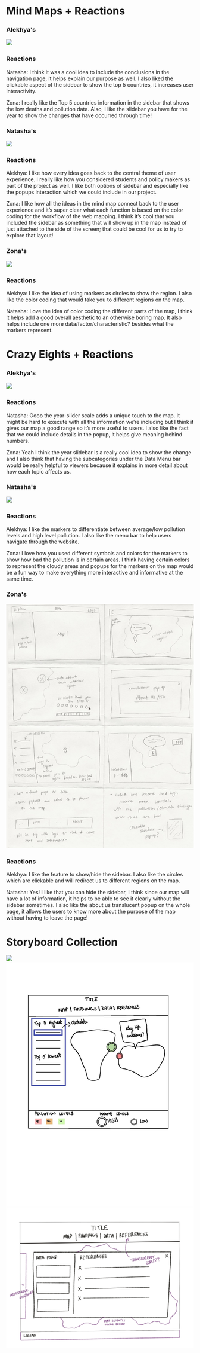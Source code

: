 
<h1> Mind Maps + Reactions </h1>

<h3> Alekhya's </h3>
<img src="https://raw.githubusercontent.com/natgrace/state-of-the-arts/main/Week4/images/alekhyamm.png">

<h3> Reactions </h3>

Natasha: I think it was a cool idea to include the conclusions in the navigation page, it helps explain our purpose as well. I also liked the clickable aspect of the sidebar to show the top 5 countries, it increases user interactivity.

Zona: I really like the Top 5 countries information in the sidebar that shows the low deaths and pollution data. Also, I like the slidebar you have for the year to show the changes that have occurred through time!


<h3> Natasha's </h3>
<img src="https://raw.githubusercontent.com/natgrace/state-of-the-arts/main/Week4/images/natashamm.jpg">

<h3> Reactions </h3>

Alekhya: I like how every idea goes back to the central theme of user experience. I really like how you considered students and policy makers as part of the project as well. I like both options of sidebar and especially like the popups interaction which we could include in our project.

Zona: I like how all the ideas in the mind map connect back to the user experience and it’s super clear what each function is based on the color coding for the workflow of the web mapping. I think it’s cool that you included the sidebar as something that will show up in the map instead of just attached to the side of the screen; that could be cool for us to try to explore that layout!

<h3> Zona's </h3>
<img src="https://raw.githubusercontent.com/natgrace/state-of-the-arts/main/Week4/images/zonamm.png">

<h3> Reactions </h3>

Alekhya: I like the idea of using markers as circles to show the region. I also like the color coding that would take you to different regions on the map. 

Natasha: Love the idea of color coding the different parts of the map, I think it helps add a good overall aesthetic to an otherwise boring map. It also helps include one more data/factor/characteristic? besides what the markers represent.


<h1> Crazy Eights + Reactions </h1>

<h3> Alekhya's </h3>
<img src="https://raw.githubusercontent.com/natgrace/state-of-the-arts/main/Week4/images/alekhyac8.png">

<h3> Reactions </h3>

Natasha: Oooo the year-slider scale adds a unique touch to the map. It might be hard to execute with all the information we’re including but I think it gives our map a good range so it’s more useful to users. I also like the fact that we could include details in the popup, it helps give meaning behind numbers.

Zona: Yeah I think the year slidebar is a really cool idea to show the change and I also think that having the subcategories under the Data Menu bar would be really helpful to viewers because it explains in more detail about how each topic affects us.

<h3> Natasha's </h3>
<img src="https://raw.githubusercontent.com/natgrace/state-of-the-arts/main/Week4/images/natashac8.jpg">

<h3> Reactions </h3>

Alekhya: I like the markers to differentiate between average/low pollution levels and high level pollution. I also like the menu bar to help users navigate through the website.

Zona: I love how you used different symbols and colors for the markers to show how bad the pollution is in certain areas. I think having certain colors to represent the cloudy areas and popups for the markers on the map would be a fun way to make everything more interactive and informative at the same time. 

<h3> Zona's </h3>
<img src="https://github.com/alekhyavittalam/state-of-the-arts/blob/dca15d98d21466a55120420e6987658f66d4230a/Week4/images/zonac8.jpg">

<h3> Reactions </h3>

Alekhya: I like the feature to show/hide the sidebar. I also like the circles which are clickable and will redirect us to different regions on the map.

Natasha: Yes! I like that you can hide the sidebar, I think since our map will have a lot of information, it helps to be able to see it clearly without the sidebar sometimes. I also like the about us translucent popup on the whole page, it allows the users to know more about the purpose of the map without having to leave the page!



<h1> Storyboard Collection </h1> 

<img src="https://raw.githubusercontent.com/natgrace/state-of-the-arts/main/Week4/images/Storyboard1.JPG">

<img src="https://github.com/alekhyavittalam/state-of-the-arts/blob/main/Week4/images/Storyboard2.jpg">

<img src="https://github.com/alekhyavittalam/state-of-the-arts/blob/5c6434a32365a410a821ae2d53c86a4cc16caf7a/Week4/images/Untitled_Artwork.jpeg">
